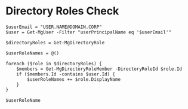 # Directory Roles Check

    $userEmail = "USER.NAME@DOMAIN.CORP"
    $user = Get-MgUser -Filter "userPrincipalName eq '$userEmail'"

    $directoryRoles = Get-MgDirectoryRole

    $userRoleNames = @()

    foreach ($role in $directoryRoles) {
        $members = Get-MgDirectoryRoleMember -DirectoryRoleId $role.Id
        if ($members.Id -contains $user.Id) {
            $userRoleNames += $role.DisplayName
        }
    }

    $userRoleName
